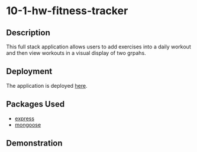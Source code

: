 # 10-1-hw-fitness-tracker

## Description

This full stack application allows users to add exercises into a daily workout and then view workouts in a visual display of two grpahs.

## Deployment

The application is deployed [here](https://hw-10-1-workout-tracker.herokuapp.com/).

## Packages Used

-   [express](https://www.npmjs.com/package/express)
-   [mongoose](https://www.npmjs.com/package/mongoose)

## Demonstration
